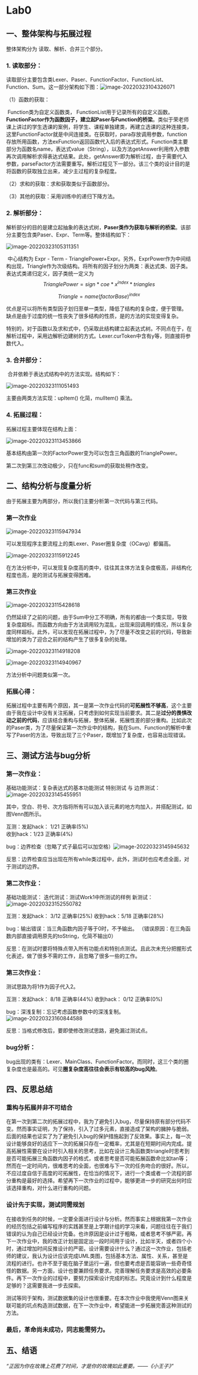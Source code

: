 # Lab0

## 一、整体架构与拓展过程

整体架构分为 读取、解析、合并三个部分。

### 1. 读取部分：

读取部分主要包含类Lexer、Paser、FunctionFactor、FunctionList、Function、Sum。这一部分架构如下图：![image-20220323104326071](C:\Users\hp\AppData\Roaming\Typora\typora-user-images\image-20220323104326071.png)

 （1）函数的获取：

​		Function类为自定义函数类， FunctionList用于记录所有的自定义函数。**FunctionFactor作为函数因子，建立起Paser与Function的桥梁**。类似于荣老师课上讲过的学生选课的案例，将学生、课程单独建类，再建立选课的这种连接类，这里FunctionFactor就是中间连接类。
​        在获取时，para存放调用参数，function存放所用函数，方法exFunction返回函数代入后的表达式形式。Function类主要部分为函数名name，表达式value（String），以及方法getAnswer利用传入参数再次调用解析求得表达式结果。此处，getAnswer即为解析过程，由于需要代入参数，parseFactor方法需要重写。解析过程见下一部分。
​        该三个类的设计目的是将函数的获取独立出来，减少主过程的复杂程度。

（2）求和的获取：求和获取类似于函数部分。

（3）其他的获取：采用训练中的递归下降方法。

### 2. 解析部分：

解析部分的目的是建立起抽象的表达式树，**Paser类作为获取与解析的桥梁**。该部分主要包含类Paser、Expr、Term等。整体结构如下：

![image-20220323105311351](C:\Users\hp\AppData\Roaming\Typora\typora-user-images\image-20220323105311351.png)

​		中心结构为 Expr - Term - TrianglePower+Expr。另外，ExprPower作为中间结构出现，Triangle作为次级结构。
​		将所有的因子划分为两类：表达式类、因子类。表达式类递归定义，因子类统一定义为
$$
TrianglePower = sign * coe * x^{index} *triangles
$$

$$
Triangle = name(factorBase)^{index}
$$

​		优点是可以将所有类型因子划归至单一类型，降低了结构的复杂度，便于管理。
​		缺点是由于过度的统一性丧失了很多结构的性质，是的方法的实现变得复杂。

​		特别的，对于函数以及求和式中，仍采取此结构建立起表达式树。不同点在于，在解析过程中，采用边解析边建树的方式。Lexer.curToken中含有y等，则直接将参数代入。

### 3. 合并部分：

​		合并依赖于表达式结构中的方法实现。结构如下：

![image-20220323111051493](C:\Users\hp\AppData\Roaming\Typora\typora-user-images\image-20220323111051493.png)

主要由两类方法实现：upItem() 化简，mulItem() 乘法。

### 4. 拓展过程：

拓展过程主要体现在结构上面：

![image-20220323113453866](C:\Users\hp\AppData\Roaming\Typora\typora-user-images\image-20220323113453866.png)

基本结构由第一次的FactorPower变为可以包含三角函数的TrianglePower。

第二次到第三次改动极少，只在func和sum的获取处稍作改变。

## 二、结构分析与度量分析

由于拓展主要为两部分，所以我们主要分析第一次代码与第三代码。

### 第一次作业

![image-20220323115947934](C:\Users\hp\AppData\Roaming\Typora\typora-user-images\image-20220323115947934.png)

可以发现程序主要流程上的类Lexer、Paser圈复杂度（OCavg）都偏高。

![image-20220323115912245](C:\Users\hp\AppData\Roaming\Typora\typora-user-images\image-20220323115912245.png)

在方法分析中，可以发现复杂度高的类中，往往其主体方法复杂度极高，非结构化程度也高，是的测试与拓展变得困难。

### 第三次作业

![image-20220323115428618](C:\Users\hp\AppData\Roaming\Typora\typora-user-images\image-20220323115428618.png)

仍然延续了之前的问题，由于Sum中分工不明确，所有的都由一个类实现，导致复杂度超标。而函数方向由于方法调用较为混乱，出现来回调用的情况，所以复杂度同样超标。此外，可以发现在拓展过程中，为了尽量不改变之前的代码，导致新增加的类为了迎合之前的结构产生了很多复杂的处理。

![image-20220323114918208](C:\Users\hp\AppData\Roaming\Typora\typora-user-images\image-20220323114918208.png)

![image-20220323114940967](C:\Users\hp\AppData\Roaming\Typora\typora-user-images\image-20220323114940967.png)

方法分析中问题类似第一次。

### 拓展心得：

​		拓展过程中主要有两个原因，其一是第一次作业代码的**可拓展性不够高**，这个主要由于我在设计中没有关注拓展，只考虑到如何实现当前要求。其二是**过分的畏惧改动之前的代码**，应该结合重构与拓展，整体拓展，拓展性差的部分重构。比如此次的Paser类，为了尽量保证第一次作业中的结构，我在Sum、Function的解析中重写了Paser的方法，导致出现了三个Paser，既增加了复杂度，也容易出现错误。

## 三、测试方法与bug分析

### 第一次作业：

基础功能测试：复杂表达式的基本功能测试
特别测试 与 边界测试：![image-20220323145455951](C:\Users\hp\AppData\Roaming\Typora\typora-user-images\image-20220323145455951.png)

​		其中，空白、符号、次方指将所有可以加入该元素的地方均加入，并搭配测试，如图Venn图所示。

互测：发起hack： 1/21 正确率(5%)		
			 收到hack：1/23 正确率(4%)

bug：边界检查（忽略了式子最后可以加空格）![image-20220323145945632](C:\Users\hp\AppData\Roaming\Typora\typora-user-images\image-20220323145945632.png)

反思：边界检查应当出现在所有while类过程中，此外，测试时也应考虑全面，对于测试的边界。

### 第二次作业：

基础功能测试：
迭代测试：测试Work1中所测试的样例
新测试：![image-20220323152550782](C:\Users\hp\AppData\Roaming\Typora\typora-user-images\image-20220323152550782.png)

互测：发起hack： 3/12 正确率(25%)
			 收到hack：5/18 正确率(28%)

bug：输出错误：当三角函数内因子等于0时，不予输出。
		（错误原因：在三角函数内部直接调用原先的toString，化简不输出0）

反思：在测试时要将特殊点带入所有功能点和特别点测试。且此次未充分把握形式化表述，做了很多不需的工作，且忽略了很多一些的工作。

### 第三次作业：

测试思路为将1作为因子代入2。

互测：发起hack： 8/18 正确率(44%)
			 收到hack： 0/12 正确率(0%)

bug：深浅复制：忘记考虑函数参数中的深浅复制。![image-20220323160844588](C:\Users\hp\AppData\Roaming\Typora\typora-user-images\image-20220323160844588.png)

反思：当格式修改后，要即使修改测试思路，避免漏过测试点。

### bug分析：

bug出现的类有：Lexer、MainClass、FunctionFactor。而同时，这三个类的圈复杂度也是最高的。可见**圈复杂度高往往会表示有较高的bug风险**。

## 四、反思总结

### 重构与拓展并非不可结合

​		 在第一次到第二次的拓展过程中，我为了避免引入bug，尽量保持原有部分代码不变。然而事实证明，为了保持，引入了过多元素，直接造成了架构的臃肿与脆弱。后面的结果也证实了为了避免引入bug的保护措施起到了反效果。
​		事实上，每一次设计能够良好的适应下一次的拓展只存在一定概率，尤其是在短期时间内完成。提高拓展性需要在设计时引入相关的思考，比如在设计三角函数类triangle时思考到是否可能拓展三角函数内因子的格式，或者思考是否可能拓展函数命比如tan等；然而在一定时间内，很难思考的全面，也很难与下一次的任务吻合的很好。所以，不应过度自信于高度的可拓展性，在恰当的情况下，进行一个类或者一个流程的部分重构是最好的选择。
​		希望再下一次作业的过程中，能够更进一步的研究出何时应该选择重构，对什么进行重构的问题。

### 设计先于实现，测试同需规划

​		在接收到任务的时候，一定要全面进行设计与分析。然而事实上根据我第一次作业的经历包括之前编写程序的实践甚至是上学期计组的学习来看，问题往往在于我们错误的认为自己已经设计完备。也许原因是设计过于粗略，或者思考不够严密。再下一次作业中，我的改正计划是固定出一段时间用于设计，比如半天，或者四个小时，通过增加时间反推设计的严密。
​		设计需要设计什么？通过这一次作业，包括老师的建议，我认为设计应该完成UML类图，包括基本方法、属性、关系，甚至是流程的进行。也许不至于能在脑子里运行一遍，但也要考虑是否能容纳一些奇奇怪怪的数据。另一方面，设计也要兼顾任务要求。完善理解任务要求是高效的必要条件。
​		再下一次作业的过程中，要努力探索设计完成的标志。究竟设计到什么程度是足够的？这需要我进一步去探索。

​		测试等同于架构，测试数据集的设计也很重要。在本次作业中我使用Venn图来关联可能的坑点构造测试数据，在下一次作业中，希望能进一步拓展完善这种测试的方法。

### 最后，革命尚未成功，同志能需努力。

## 五、结语

*“正因为你在玫瑰上花费了时间，才是你的玫瑰如此重要。——《小王子》”*

